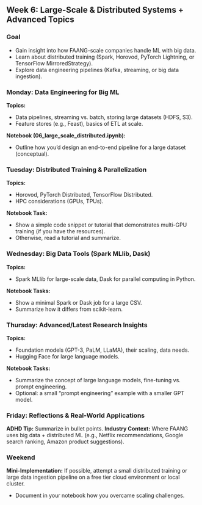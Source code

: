 ## Week 6: Large-Scale & Distributed Systems + Advanced Topics

### Goal
- Gain insight into how FAANG-scale companies handle ML with big data.
- Learn about distributed training (Spark, Horovod, PyTorch Lightning, or TensorFlow MirroredStrategy).
- Explore data engineering pipelines (Kafka, streaming, or big data ingestion).

### Monday: Data Engineering for Big ML
**Topics:**
- Data pipelines, streaming vs. batch, storing large datasets (HDFS, S3).
- Feature stores (e.g., Feast), basics of ETL at scale.

**Notebook (06_large_scale_distributed.ipynb):**
- Outline how you’d design an end-to-end pipeline for a large dataset (conceptual).

### Tuesday: Distributed Training & Parallelization
**Topics:**
- Horovod, PyTorch Distributed, TensorFlow Distributed.
- HPC considerations (GPUs, TPUs).

**Notebook Task:**
- Show a simple code snippet or tutorial that demonstrates multi-GPU training (if you have the resources).
- Otherwise, read a tutorial and summarize.

### Wednesday: Big Data Tools (Spark MLlib, Dask)
**Topics:**
- Spark MLlib for large-scale data, Dask for parallel computing in Python.

**Notebook Tasks:**
- Show a minimal Spark or Dask job for a large CSV.
- Summarize how it differs from scikit-learn.

### Thursday: Advanced/Latest Research Insights
**Topics:**
- Foundation models (GPT-3, PaLM, LLaMA), their scaling, data needs.
- Hugging Face for large language models.

**Notebook Tasks:**
- Summarize the concept of large language models, fine-tuning vs. prompt engineering.
- Optional: a small “prompt engineering” example with a smaller GPT model.

### Friday: Reflections & Real-World Applications
**ADHD Tip:** Summarize in bullet points.
**Industry Context:** Where FAANG uses big data + distributed ML (e.g., Netflix recommendations, Google search ranking, Amazon product suggestions).

### Weekend
**Mini-Implementation:** If possible, attempt a small distributed training or large data ingestion pipeline on a free tier cloud environment or local cluster.
- Document in your notebook how you overcame scaling challenges.
